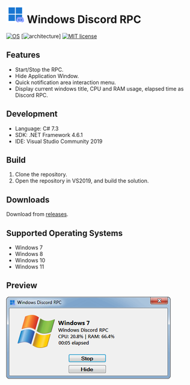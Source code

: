 <img src="WindowsDiscordRPC/images/icon.png" alt="[logo]" width="48"/> Windows Discord RPC
=======================

[![OS](https://img.shields.io/badge/OS-Windows+-blue?style=flat&logo=windows)](https://www.microsoft.com/en-us/software-download/)
[![architecture](https://img.shields.io/badge/architecture-32%2F64--bit-green?style=flat)]
[![MIT license](https://img.shields.io/badge/License-MIT-blue.svg)](https://lbesson.mit-license.org/)

## Features

- Start/Stop the RPC.
- Hide Application Window.
- Quick notification area interaction menu.
- Display current windows title, CPU and RAM usage, elapsed time as Discord RPC.

## Development

- Language: C# 7.3
- SDK: .NET Framework 4.6.1
- IDE: Visual Studio Community 2019

## Build

1. Clone the repository.
2. Open the repository in VS2019, and build the solution.

## Downloads

Download from [releases](https://github.com/Glitcher85/WindowsDiscordRPC/releases).

## Supported Operating Systems

- Windows 7
- Windows 8
- Windows 10
- Windows 11

## Preview

<img src="WindowsDiscordRPC/images/preview.png" alt="[preview]" width="437"/>